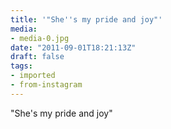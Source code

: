 ```yaml
---
title: '"She''s my pride and joy"'
media:
- media-0.jpg
date: "2011-09-01T18:21:13Z"
draft: false
tags:
- imported
- from-instagram
---
```

"She's my pride and joy"
